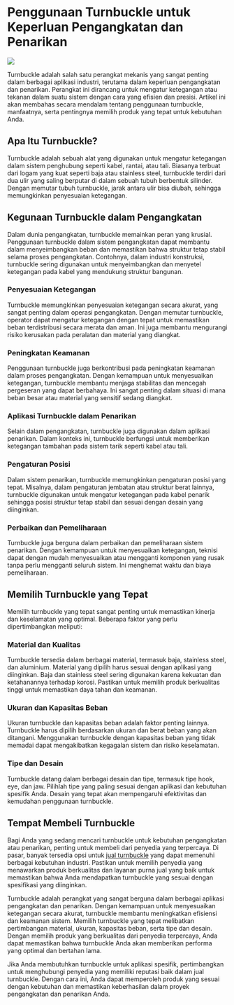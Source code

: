 # Penggunaan Turnbuckle untuk Keperluan Pengangkatan dan Penarikan

<img src="https://krep-komp.ru/upload/iblock/9ec/9ec0bf31b730c217acbddf817b4daafc.jpeg">

Turnbuckle adalah salah satu perangkat mekanis yang sangat penting dalam berbagai aplikasi industri, terutama dalam keperluan pengangkatan dan penarikan. Perangkat ini dirancang untuk mengatur ketegangan atau tekanan dalam suatu sistem dengan cara yang efisien dan presisi. Artikel ini akan membahas secara mendalam tentang penggunaan turnbuckle, manfaatnya, serta pentingnya memilih produk yang tepat untuk kebutuhan Anda.

## Apa Itu Turnbuckle?
Turnbuckle adalah sebuah alat yang digunakan untuk mengatur ketegangan dalam sistem penghubung seperti kabel, rantai, atau tali. Biasanya terbuat dari logam yang kuat seperti baja atau stainless steel, turnbuckle terdiri dari dua ulir yang saling berputar di dalam sebuah tubuh berbentuk silinder. Dengan memutar tubuh turnbuckle, jarak antara ulir bisa diubah, sehingga memungkinkan penyesuaian ketegangan.

## Kegunaan Turnbuckle dalam Pengangkatan
Dalam dunia pengangkatan, turnbuckle memainkan peran yang krusial. Penggunaan turnbuckle dalam sistem pengangkatan dapat membantu dalam menyeimbangkan beban dan memastikan bahwa struktur tetap stabil selama proses pengangkatan. Contohnya, dalam industri konstruksi, turnbuckle sering digunakan untuk menyeimbangkan dan menyetel ketegangan pada kabel yang mendukung struktur bangunan.

### Penyesuaian Ketegangan
Turnbuckle memungkinkan penyesuaian ketegangan secara akurat, yang sangat penting dalam operasi pengangkatan. Dengan memutar turnbuckle, operator dapat mengatur ketegangan dengan tepat untuk memastikan beban terdistribusi secara merata dan aman. Ini juga membantu mengurangi risiko kerusakan pada peralatan dan material yang diangkat.

### Peningkatan Keamanan
Penggunaan turnbuckle juga berkontribusi pada peningkatan keamanan dalam proses pengangkatan. Dengan kemampuan untuk menyesuaikan ketegangan, turnbuckle membantu menjaga stabilitas dan mencegah pergeseran yang dapat berbahaya. Ini sangat penting dalam situasi di mana beban besar atau material yang sensitif sedang diangkat.

### Aplikasi Turnbuckle dalam Penarikan
Selain dalam pengangkatan, turnbuckle juga digunakan dalam aplikasi penarikan. Dalam konteks ini, turnbuckle berfungsi untuk memberikan ketegangan tambahan pada sistem tarik seperti kabel atau tali.

### Pengaturan Posisi
Dalam sistem penarikan, turnbuckle memungkinkan pengaturan posisi yang tepat. Misalnya, dalam pengaturan jembatan atau struktur berat lainnya, turnbuckle digunakan untuk mengatur ketegangan pada kabel penarik sehingga posisi struktur tetap stabil dan sesuai dengan desain yang diinginkan.

### Perbaikan dan Pemeliharaan
Turnbuckle juga berguna dalam perbaikan dan pemeliharaan sistem penarikan. Dengan kemampuan untuk menyesuaikan ketegangan, teknisi dapat dengan mudah menyesuaikan atau mengganti komponen yang rusak tanpa perlu mengganti seluruh sistem. Ini menghemat waktu dan biaya pemeliharaan.

## Memilih Turnbuckle yang Tepat
Memilih turnbuckle yang tepat sangat penting untuk memastikan kinerja dan keselamatan yang optimal. Beberapa faktor yang perlu dipertimbangkan meliputi:

### Material dan Kualitas
Turnbuckle tersedia dalam berbagai material, termasuk baja, stainless steel, dan aluminium. Material yang dipilih harus sesuai dengan aplikasi yang diinginkan. Baja dan stainless steel sering digunakan karena kekuatan dan ketahanannya terhadap korosi. Pastikan untuk memilih produk berkualitas tinggi untuk memastikan daya tahan dan keamanan.

### Ukuran dan Kapasitas Beban
Ukuran turnbuckle dan kapasitas beban adalah faktor penting lainnya. Turnbuckle harus dipilih berdasarkan ukuran dan berat beban yang akan ditangani. Menggunakan turnbuckle dengan kapasitas beban yang tidak memadai dapat mengakibatkan kegagalan sistem dan risiko keselamatan.

### Tipe dan Desain
Turnbuckle datang dalam berbagai desain dan tipe, termasuk tipe hook, eye, dan jaw. Pilihlah tipe yang paling sesuai dengan aplikasi dan kebutuhan spesifik Anda. Desain yang tepat akan mempengaruhi efektivitas dan kemudahan penggunaan turnbuckle.

## Tempat Membeli Turnbuckle
Bagi Anda yang sedang mencari turnbuckle untuk kebutuhan pengangkatan atau penarikan, penting untuk membeli dari penyedia yang terpercaya. Di pasar, banyak tersedia opsi untuk [jual turnbuckle](https://www.hanatalifting.co.id/products/lifting-gear/turnbuckle/) yang dapat memenuhi berbagai kebutuhan industri. Pastikan untuk memilih penyedia yang menawarkan produk berkualitas dan layanan purna jual yang baik untuk memastikan bahwa Anda mendapatkan turnbuckle yang sesuai dengan spesifikasi yang diinginkan.

Turnbuckle adalah perangkat yang sangat berguna dalam berbagai aplikasi pengangkatan dan penarikan. Dengan kemampuan untuk menyesuaikan ketegangan secara akurat, turnbuckle membantu meningkatkan efisiensi dan keamanan sistem. Memilih turnbuckle yang tepat melibatkan pertimbangan material, ukuran, kapasitas beban, serta tipe dan desain. Dengan memilih produk yang berkualitas dari penyedia terpercaya, Anda dapat memastikan bahwa turnbuckle Anda akan memberikan performa yang optimal dan bertahan lama.

Jika Anda membutuhkan turnbuckle untuk aplikasi spesifik, pertimbangkan untuk menghubungi penyedia yang memiliki reputasi baik dalam jual turnbuckle. Dengan cara ini, Anda dapat memperoleh produk yang sesuai dengan kebutuhan dan memastikan keberhasilan dalam proyek pengangkatan dan penarikan Anda.
